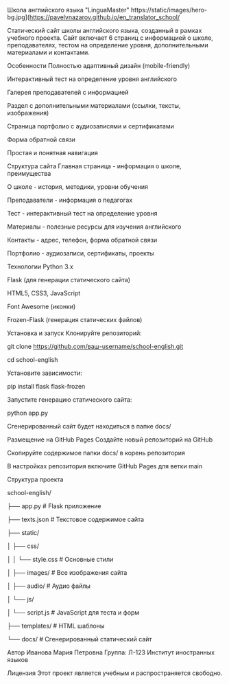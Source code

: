 Школа английского языка "LinguaMaster"
https://static/images/hero-bg.jpg](https://pavelvnazarov.github.io/en_translator_school/

Статический сайт школы английского языка, созданный в рамках учебного проекта. Сайт включает 6 страниц с информацией о школе, преподавателях, тестом на определение уровня, дополнительными материалами и контактами.

Особенности
Полностью адаптивный дизайн (mobile-friendly)

Интерактивный тест на определение уровня английского

Галерея преподавателей с информацией

Раздел с дополнительными материалами (ссылки, тексты, изображения)

Страница портфолио с аудиозаписями и сертификатами

Форма обратной связи

Простая и понятная навигация

Структура сайта
Главная страница - информация о школе, преимущества

О школе - история, методики, уровни обучения

Преподаватели - информация о педагогах

Тест - интерактивный тест на определение уровня

Материалы - полезные ресурсы для изучения английского

Контакты - адрес, телефон, форма обратной связи

Портфолио - аудиозаписи, сертификаты, проекты

Технологии
Python 3.x

Flask (для генерации статического сайта)

HTML5, CSS3, JavaScript

Font Awesome (иконки)

Frozen-Flask (генерация статических файлов)

Установка и запуск
Клонируйте репозиторий:

git clone https://github.com/ваш-username/school-english.git

cd school-english

Установите зависимости:


pip install flask flask-frozen

Запустите генерацию статического сайта:


python app.py

Сгенерированный сайт будет находиться в папке docs/

Размещение на GitHub Pages
Создайте новый репозиторий на GitHub

Скопируйте содержимое папки docs/ в корень репозитория

В настройках репозитория включите GitHub Pages для ветки main

Структура проекта

school-english/

├── app.py                 # Flask приложение

├── texts.json             # Текстовое содержимое сайта

├── static/

│   ├── css/

│   │   └── style.css      # Основные стили

│   ├── images/            # Все изображения сайта

│   ├── audio/             # Аудио файлы

│   └── js/

│       └── script.js      # JavaScript для теста и форм

├── templates/             # HTML шаблоны

└── docs/                  # Сгенерированный статический сайт

Автор
Иванова Мария Петровна
Группа: Л-123
Институт иностранных языков

Лицензия
Этот проект является учебным и распространяется свободно.
